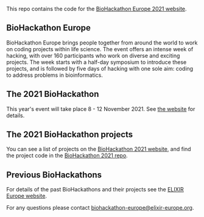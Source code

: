 This repo contains the code for the [BioHackathon Europe 2021 website](https://elixir-europe.github.io/biohackathon-europe-2021/).

## BioHackathon Europe
BioHackathon Europe brings people together from around the world to work on coding projects within life science. The event offers an intense week of hacking, with over 160 participants who work on diverse and exciting projects. The week starts with a half-day symposium to introduce these projects, and is followed by five days of hacking with one sole aim: coding to address problems in bioinformatics. 

## The 2021 BioHackathon
This year's event will take place 8 - 12 November 2021. See [the website](https://elixir-europe.github.io/biohackathon-europe-2021/) for details.

## The 2021 BioHackathon projects
You can see a list of projects on the [BioHackathon 2021 website](https://elixir-europe.github.io/biohackathon-europe-2021/projects.html), and find the project code in the [BioHackathon 2021 repo](https://github.com/elixir-europe/biohackathon-projects-2021).

## Previous BioHackathons
For details of the past BioHackathons and their projects see the [ELIXIR Europe website](https://elixir-europe.org/events/biohackathon-europe).

For any questions please contact [biohackathon-europe@elixir-europe.org](mailto:biohackathon-europe@elixir-europe.org).
